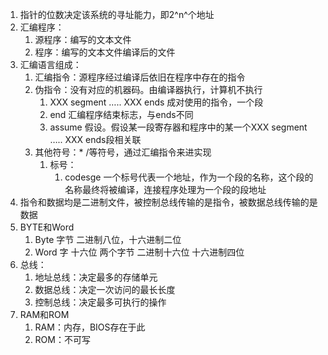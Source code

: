 1. 指针的位数决定该系统的寻址能力，即2^n^个地址
2. 汇编程序：
   1. 源程序：编写的文本文件
   2. 程序：编写的文本文件编译后的文件
3. 汇编语言组成：
   1. 汇编指令：源程序经过编译后依旧在程序中存在的指令
   2. 伪指令：没有对应的机器码。由编译器执行，计算机不执行
      1. XXX segment ….. XXX ends 成对使用的指令，一个段
      2. end 汇编程序结束标志，与ends不同
      3. assume 假设。假设某一段寄存器和程序中的某一个XXX segment ….. XXX ends段相关联
   3. 其他符号：* /等符号，通过汇编指令来进实现
      1. 标号：
         1. codesge 一个标号代表一个地址，作为一个段的名称，这个段的名称最终将被编译，连接程序处理为一个段的段地址
4. 指令和数据均是二进制文件，被控制总线传输的是指令，被数据总线传输的是数据
5. BYTE和Word
   1. Byte 字节 二进制八位，十六进制二位
   2. Word 字 十六位 两个字节 二进制十六位 十六进制四位
6. 总线：
   1. 地址总线：决定最多的存储单元
   2. 数据总线：决定一次访问的最长长度
   3. 控制总线：决定最多可执行的操作
7. RAM和ROM
   1. RAM：内存，BIOS存在于此
   2. ROM：不可写